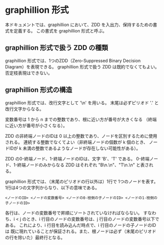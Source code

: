 # graphillion 形式

本ドキュメントでは、graphillion において、ZDD を入出力、保持するための書式を定義する。
この書式を graphillion 形式と呼ぶ。

## graphillion 形式で扱う ZDD の種類

graphillion 形式では、1つのZDD（Zero-Suppressed Binary Decision Diagram）を表現できる。
graphillion 形式で扱う ZDD は既約でなくてもよい。否定枝表現はできない。

## graphillion 形式の構造

graphillion 形式では、改行文字として '\n' を用いる。
末尾は必ずピリオド '.' と改行文字からなる。

変数番号は 1 から n までの整数であり、根に近い方が番号が大きくなる
（終端に近い方が番号が小さくなる）。

ZDD の非終端ノードのIDは 0 以上の整数であり、ノードを区別するために使用される。
連続する整数でなくてよい（非終端ノードの個数が k 個のとき、
ノードIDが k 未満の整数であるようなノードが存在しない可能性がある）。

ZDD の0-終端ノード、1-終端ノードのIDは、文字 'B'、'T' である。
0-終端ノード、1-終端ノードのみからなる ZDD はそれぞれ "B\n.\n"、"T\n.\n" と表される。

graphillion 形式では、（末尾のピリオドの行以外は）1行で
1つのノードを表す。1行は4つの文字列からなり、以下の意味である。

```
<ノードのID> <ノードの変数番号> <ノードの0-枝側の子ノードのID> <ノードの1-枝側の子ノードのID>
```

各行は、ノードの変数番号で昇順にソートされていなければならない。
すなわち、i < j のとき、i 行目のノードの変数番号は、j 行目のノードの変数番号以下である。
これにより、i 行目を読み込んだ時点で、i 行目のノードの子ノードのIDは
既に現れていることが保証される。また、根ノードは必ず（末尾のピリオドの行を除いた）最終行となる。
